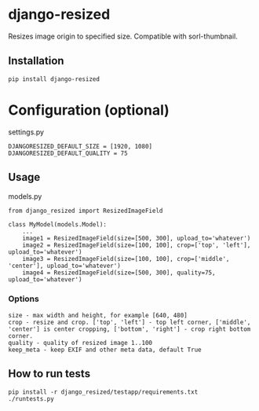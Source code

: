 # django-resized

Resizes image origin to specified size. Compatible with sorl-thumbnail.

## Installation

    pip install django-resized


# Configuration (optional)

settings.py

    DJANGORESIZED_DEFAULT_SIZE = [1920, 1080]
    DJANGORESIZED_DEFAULT_QUALITY = 75


## Usage

models.py

    from django_resized import ResizedImageField

    class MyModel(models.Model):
        ...
        image1 = ResizedImageField(size=[500, 300], upload_to='whatever')
        image2 = ResizedImageField(size=[100, 100], crop=['top', 'left'], upload_to='whatever')
        image3 = ResizedImageField(size=[100, 100], crop=['middle', 'center'], upload_to='whatever')
        image4 = ResizedImageField(size=[500, 300], quality=75, upload_to='whatever')

### Options

    size - max width and height, for example [640, 480]
    crop - resize and crop. ['top', 'left'] - top left corner, ['middle', 'center'] is center cropping, ['bottom', 'right'] - crop right bottom corner.
    quality - quality of resized image 1..100
    keep_meta - keep EXIF and other meta data, default True


## How to run tests

    pip install -r django_resized/testapp/requirements.txt
    ./runtests.py
